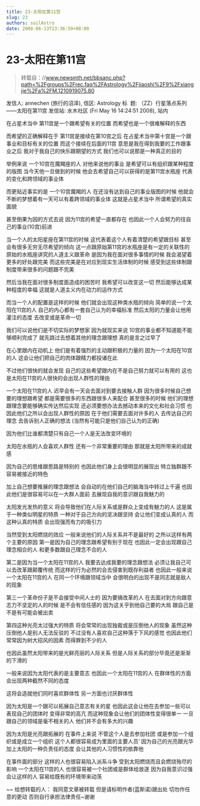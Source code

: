 ```yaml
---
title: 23-太阳在第11宫
slug: 23
authors: soilAstro
date: 2008-06-13T23:36:59+08:00
---
```

# 23-太阳在第11宫

> 转载自：//www.newsmth.net/bbsanc.php?path=%2Fgroups%2Frec.faq%2FAstrology%2Fjiaoshi%2F9%2Fxiangjie%2Fa%2FM.1210919075.80


发信人: annechen (旅行的沼泽), 信区: Astrology
标  题: （ZZ）行星落点系列——太阳在第11宫
发信站: 水木社区 (Fri May 16 14:24:51 2008), 站内

在占星术当中
第11宫是一个跟希望有关的位置
而希望也是一个很难解释的东西

而希望的正确解释在于
第11宫是接续在第10宫之后
在占星术当中第十宫是一个跟事业和目标有关的位置
而这个接续在后面的11宫
意思是我在得到我要的工作跟事业之后
我对于我自己的快乐跟期望的方式
我们也可以说那是一种真正的目的

举例来说
一个10宫在魔羯座的人
对他来说他的事业
是希望可以有组织跟某种程度的版图
当今天他一旦做到的时候
他会去希望自己可以获得的是第11宫水瓶座
代表的变化和跨领域的事业体

而更贴近事实的是
一个10宫魔羯的人
在还没有达到自己的事业版图的时候
他就会不断的梦想着有一天可以有着跨领域的事业体
这就是占星术当中
所谓希望的真实面貌

甚至倒果为因的方式去说
因为11宫的希望一直都存在
也因此一个人会努力的往自己的事业(10宫)前进

当一个人的太阳星座在第11宫的时候
这代表着这个人有着清楚的希望跟目标
甚至会有很多无穷无尽希望的倾向
这一点跟原始第11宫的水瓶座是有一定的关联性的
原始的水瓶座讲究的人道主义跟革命
是因为我在面对很多事情的时候
我会渴望着更多的好处跟完美
而这些完美是在对应到现实生活体制的时候
感受到这些体制跟制度带来很多的问题跟不完美

然后当我在面对很多制度面造成的困苦时
我希望可以改变这一切
然后能够达成某种程度的幸福
这就是人道主义内在动力的运作方式

而当一个人的配置是这样的时候
他们就会出现这种类水瓶的倾向
简单的说一个太阳在11宫的人
自己的内心都有一套自己认为的幸福标准
然后太阳的力量会让他用灌注的态度
去改变或是革命一切

我们可以说他们是不切实际的梦想家
因为就现实来说
10宫的事业都不知道能不能够顺利完成了
就先跳过去想着其他的理念跟理想
真的是言之过早了

在心里跟内在动机上
他们是有着强烈的主动跟积极的力量的
因为一个太阳在10宫的人
这会让他们把自己的肉体跟精力都投诸在此

不过他们很快的就会发现
自己的这些希望跟内在不是自己努力就可以有用的
这也是太阳在11宫的人很快的会出现人群性的理由

一个太阳在11宫的人
迟早会有一天会去面对到要去接触人群
因为很多时候自己想要的理想跟希望
都是需要很多的东西跟很多人来配合
甚至很多的时候
他们的理想跟理念要能够确实传达然后实现
还必须要想办法去撼动本来的文化和社会习惯
也因此他们之所以会出现人群性的原因
在于他们需要去面对许多的人
去传达自己的理念
去告诉别人正确的想法
(当然有可能只是他们自己认为的正确)

因为他们比谁都清楚只有自己一个人是无法改变环境的

太阳在水瓶的人会喜欢人群性
还有一个非常重要的理由
那就是太阳所带来的成就感

因为自己的思维跟思路是特别的
也因此他们身上会很明显的展现出
特立独群跟不容易被接近的特色

加上自己想要推展的理念跟想法
会自动的在他们自己的脑海当中转过上千遍
也因此他们是很容易可以在一大群人面前
去展现自我的意识跟自我魅力的

太阳发光发热的意义
将会导致他们在人际关系或是群众上变成有魅力的人
这是属于一种类似明星的特质
一种对于自己方向的坚决跟坚持
会让他们变成认真的人
而这种认真的特质
会出现强而有力的吸引力

当然受到太阳燃烧的效应
一般来说他们的人际关系并不是最好的
之所以这样有两个主要的原因
第一是因为自己的理念跟希望有别于现在
也因此一定会出现跟自己理念相合的人
和更多数跟自己理念不合的人

第二是因为当一个太阳在11宫的人
我要去达成我要的理念跟想法
必须让我自己可以去改革跟颠覆传统
而这样的行为必然的会去侵害到既存利益者
也因此一般来说
一个太阳在11宫的人
在同一个环境跟领域当中
会很明白的出现不是同志就是敌人的现象

第三一个革命份子是不会接受中间人士的
因为要搞改革的人
在去面对到方向跟意志力不坚定的人的时候
是不会有信任感的
因为这关乎到他自己要的大局
跟自己是不是有可能会被出卖

第四这种光亮太过强大的特质
将会常常的出现独裁或是压倒他人的现象
虽然这种压倒他人是别人无法反驳的
不过没有人喜欢自己这种落于下风的感觉
也因此他们常常因为树大招风的因素
而得罪到不少的人

也因此虽然太阳带来的是光鲜亮丽的人际关系
但是人际关系的部分毕竟还是渐渐的下滑的

一般来说因为太阳代表的是主要意志
也因此一个太阳在11宫的人
在群体性的方面会出现两种截然不同的态度

这将会造就他们同时喜欢群体性
另一方面也讨厌群体性

因为太阳是一个跟可以拓展自己意志有关的星
也因此这会让他在去参加一些可以表现自己的团体时
变得非常的高亢
而这种现象会让他们的团体性变得很单一
一旦跟自己的领域是毫不相关的人
他们并不会有多大的兴趣

因为太阳是光亮跟拓展的
在事件上来说
不管这个人是去参加社团
或是参加一个组织或是成立一个组织
这个人都很容易成为里面的主要人员’
因为自己的光亮跟光华
加上太阳的一种负责任的态度
会让其他的人习惯性的依靠他

在事件面的部分
这样的人也很容易陷入派系斗争
受到太阳燃烧而且会燃烧殆尽的影响
一个太阳在11宫的人
也很容易被一个社团或是群体给放逐
因为自我意识过强会让这样的人
容易给既有的环境带来动荡

~~
给想转载的人：
我同意文章被转载
但是请标明作者(蓝斯诺)跟出处
切勿作任意的更动
否则自行承担法律责任~谢谢


  